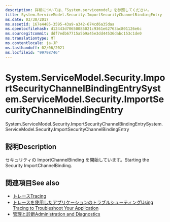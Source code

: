 ```yaml
---
description: 詳細については、「System.servicemodel」を参照してください。
title: System.ServiceModel.Security.ImportSecurityChannelBindingEntry
ms.date: 03/30/2017
ms.assetid: 167e4485-3595-43a9-a342-674cd6a35daa
ms.openlocfilehash: d12443d70650085021c9361e62763ac801126e6c
ms.sourcegitcommit: ddf7edb67715a5b9a45e3dd44536dabc153c1de0
ms.translationtype: MT
ms.contentlocale: ja-JP
ms.lasthandoff: 02/06/2021
ms.locfileid: "99798746"
---
```

# <a name="systemservicemodelsecurityimportsecuritychannelbindingentry"></a><span data-ttu-id="78753-103">System.ServiceModel.Security.ImportSecurityChannelBindingEntry</span><span class="sxs-lookup"><span data-stu-id="78753-103">System.ServiceModel.Security.ImportSecurityChannelBindingEntry</span></span>

<span data-ttu-id="78753-104">System.ServiceModel.Security.ImportSecurityChannelBindingEntry</span><span class="sxs-lookup"><span data-stu-id="78753-104">System.ServiceModel.Security.ImportSecurityChannelBindingEntry</span></span>  
  
## <a name="description"></a><span data-ttu-id="78753-105">説明</span><span class="sxs-lookup"><span data-stu-id="78753-105">Description</span></span>  

 <span data-ttu-id="78753-106">セキュリティの ImportChannelBinding を開始しています。</span><span class="sxs-lookup"><span data-stu-id="78753-106">Starting the Security ImportChannelBinding.</span></span>  
  
## <a name="see-also"></a><span data-ttu-id="78753-107">関連項目</span><span class="sxs-lookup"><span data-stu-id="78753-107">See also</span></span>

- [<span data-ttu-id="78753-108">トレース</span><span class="sxs-lookup"><span data-stu-id="78753-108">Tracing</span></span>](index.md)
- [<span data-ttu-id="78753-109">トレースを使用したアプリケーションのトラブルシューティング</span><span class="sxs-lookup"><span data-stu-id="78753-109">Using Tracing to Troubleshoot Your Application</span></span>](using-tracing-to-troubleshoot-your-application.md)
- [<span data-ttu-id="78753-110">管理と診断</span><span class="sxs-lookup"><span data-stu-id="78753-110">Administration and Diagnostics</span></span>](../index.md)
